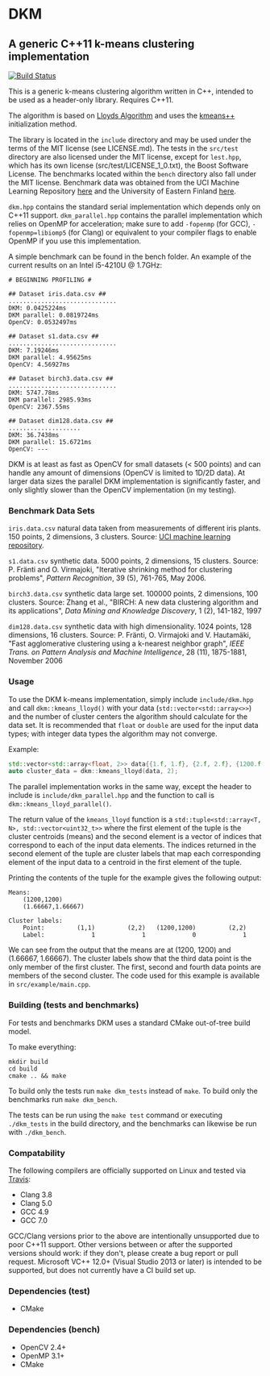 # DKM #
## A generic C++11 k-means clustering implementation ##

[![Build Status](https://travis-ci.org/genbattle/dkm.svg?branch=master)](https://travis-ci.org/genbattle/dkm)

This is a generic k-means clustering algorithm written in C++, intended to be used as a header-only library. Requires C++11.

The algorithm is based on [Lloyds Algorithm](https://en.wikipedia.org/wiki/Lloyd%27s_algorithm) and uses the [kmeans++](https://en.wikipedia.org/wiki/K-means%2B%2B) initialization method.

The library is located in the `include` directory and may be used under the terms of the MIT license (see LICENSE.md). The tests in the `src/test` directory are also licensed under the MIT license, except for `lest.hpp`, which has its own license (src/test/LICENSE_1_0.txt), the Boost Software License. The benchmarks located within the `bench` directory also fall under the MIT license. Benchmark data was obtained from the UCI Machine Learning Repository [here](https://archive.ics.uci.edu/ml/datasets/Iris) and the University of Eastern Finland [here](http://cs.joensuu.fi/sipu/datasets/).

`dkm.hpp` contains the standard serial implementation which depends only on C++11 support. `dkm_parallel.hpp` contains the parallel implementation which relies on OpenMP for acceleration; make sure to add `-fopenmp` (for GCC), `-fopenmp=libiomp5` (for Clang) or equivalent to your compiler flags to enable OpenMP if you use this implementation.

A simple benchmark can be found in the bench folder. An example of the current results on an Intel i5-4210U @ 1.7GHz:

```
# BEGINNING PROFILING #

## Dataset iris.data.csv ##
..............................
DKM: 0.0425224ms
DKM parallel: 0.0819724ms
OpenCV: 0.0532497ms

## Dataset s1.data.csv ##
..............................
DKM: 7.19246ms
DKM parallel: 4.95625ms
OpenCV: 4.56927ms

## Dataset birch3.data.csv ##
..............................
DKM: 5747.78ms
DKM parallel: 2985.93ms
OpenCV: 2367.55ms

## Dataset dim128.data.csv ##
....................
DKM: 36.7438ms
DKM parallel: 15.6721ms
OpenCV: ---

```

DKM is at least as fast as OpenCV for small datasets (< 500 points) and can handle any amount of dimensions (OpenCV is limited to 1D/2D data). At larger data sizes the parallel DKM implementation is significantly faster, and only slightly slower than the OpenCV implementation (in my testing).

### Benchmark Data Sets ###

`iris.data.csv` natural data taken from measurements of different iris plants. 150 points, 2 dimensions, 3 clusters. Source: [UCI machine learning repository](https://archive.ics.uci.edu/ml/datasets/Iris).

`s1.data.csv` synthetic data. 5000 points, 2 dimensions, 15 clusters. Source: P. Fränti and O. Virmajoki, "Iterative shrinking method for clustering problems", _Pattern Recognition_, 39 (5), 761-765, May 2006.

`birch3.data.csv` synthetic data large set. 100000 points, 2 dimensions, 100 clusters. Source: Zhang et al., "BIRCH: A new data clustering algorithm and its applications", _Data Mining and Knowledge Discovery_, 1 (2), 141-182, 1997

`dim128.data.csv` synthetic data with high dimensionality. 1024 points, 128 dimensions, 16 clusters. Source: P. Fränti, O. Virmajoki and V. Hautamäki, "Fast agglomerative clustering using a k-nearest neighbor graph", _IEEE Trans. on Pattern Analysis and Machine Intelligence_, 28 (11), 1875-1881, November 2006

### Usage ###

To use the DKM k-means implementation, simply include `include/dkm.hpp` and call `dkm::kmeans_lloyd()` with your data (`std::vector<std::array<>>`) and the number of cluster centers the algorithm should calculate for the data set. It is recommended that `float` or `double` are used for the input data types; with integer data types the algorithm may not converge.

Example:

```cpp
std::vector<std::array<float, 2>> data{{1.f, 1.f}, {2.f, 2.f}, {1200.f, 1200.f}, {2.f, 2.f}};
auto cluster_data = dkm::kmeans_lloyd(data, 2);
```

The parallel implementation works in the same way, except the header to include is `include/dkm_parallel.hpp` and the function to call is `dkm::kmeans_lloyd_parallel()`.

The return value of the `kmeans_lloyd` function is a `std::tuple<std::array<T, N>, std::vector<uint32_t>>` where the first element of the tuple is the cluster centroids (means) and the second element is a vector of indices that correspond to each of the input data elements. The indices returned in the second element of the tuple are cluster labels that map each corresponding element of the input data to a centroid in the first element of the tuple.

Printing the contents of the tuple for the example gives the following output:

```
Means:
	(1200,1200)
	(1.66667,1.66667)

Cluster labels:
	Point:         (1,1)         (2,2)   (1200,1200)         (2,2)
	Label:             1             1             0             1
```

We can see from the output that the means are at (1200, 1200) and (1.66667, 1.66667). The cluster labels show that the third data point is the only member of the first cluster. The first, second and fourth data points are members of the second cluster. The code used for this example is available in `src/example/main.cpp`.

### Building (tests and benchmarks) ###

For tests and benchmarks DKM uses a standard CMake out-of-tree build model.

To make everything:

```console
mkdir build
cd build
cmake .. && make
```

To build only the tests run `make dkm_tests` instead of `make`. To build only the benchmarks run `make dkm_bench`.

The tests can be run using the `make test` command or executing `./dkm_tests` in the build directory, and the benchmarks can likewise be run with `./dkm_bench`.


### Compatability ###

The following compilers are officially supported on Linux and tested via [Travis](https://travis-ci.org/genbattle/dkm):

- Clang 3.8
- Clang 5.0
- GCC 4.9
- GCC 7.0

GCC/Clang versions prior to the above are intentionally unsupported due to poor C++11 support. Other versions between or after the supported versions should work: if they don't, please create a bug report or pull request. Microsoft VC++ 12.0+ (Visual Studio 2013 or later) is intended to be supported, but does not currently have a CI build set up.

### Dependencies (test) ###

- CMake

### Dependencies (bench) ###

- OpenCV 2.4+
- OpenMP 3.1+
- CMake
